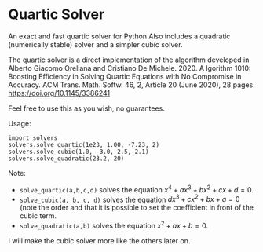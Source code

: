 # Quartic Solver
An exact and fast quartic solver for Python
Also includes a quadratic (numerically stable) solver and a simpler cubic solver. 

The quartic solver is a direct implementation of the algorithm developed in
Alberto Giacomo Orellana and Cristiano De Michele. 2020. A
lgorithm 1010: Boosting Efficiency in Solving Quartic Equations with No Compromise in Accuracy. 
ACM Trans. Math. Softw. 46, 2, Article 20 (June 2020), 28 pages. https://doi.org/10.1145/3386241

Feel free to use this as you wish, no guarantees.

Usage:
```
import solvers
solvers.solve_quartic(1e23, 1.00, -7.23, 2)
solvers.solve_cubic(1.0, -3.0, 2.5, 2.1)
solvers.solve_quadratic(23.2, 20)
```
Note: 
- `solve_quartic(a,b,c,d)` solves the equation $x^4 + a x^3 + b x^2 + c x + d = 0$. 
- `solve_cubic(a, b, c, d)` solves the equation $d x^3 + c x^2 + b x + a = 0$ (note the order and that it is possible to set the coefficient in front of the cubic term. 
- `solve_quadratic(a,b)` solves the equation $x^2 + a x + b = 0$. 

I will make the cubic solver more like the others later on. 
